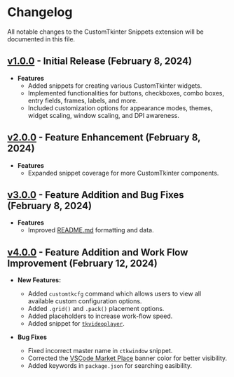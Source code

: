 # Changelog

All notable changes to the CustomTkinter Snippets extension will be documented in this file.

## [v1.0.0] - Initial Release (February 8, 2024)

- **Features**
  - Added snippets for creating various CustomTkinter widgets.
  - Implemented functionalities for buttons, checkboxes, combo boxes, entry fields, frames, labels, and more.
  - Included customization options for appearance modes, themes, widget scaling, window scaling, and DPI awareness.

## [v2.0.0] - Feature Enhancement (February 8, 2024)

- **Features**
  - Expanded snippet coverage for more CustomTkinter components.

## [v3.0.0] - Feature Addition and Bug Fixes (February 8, 2024)

- **Features**
  - Improved [README.md](./README.md) formatting and data.

## [v4.0.0] - Feature Addition and Work Flow Improvement (February 12, 2024)

- **New Features:**

  - Added `customtkcfg` command which allows users to view all available custom configuration options.
  - Added `.grid()` and `.pack()` placement options.
  - Added placeholders to increase work-flow speed.
  - Added snippet for [`tkvideoplayer`](https://github.com/PaulleDemon/tkVideoPlayer).

- **Bug Fixes**
  - Fixed incorrect master name in `ctkwindow` snippet.
  - Corrected the [VSCode Market Place](https://marketplace.visualstudio.com/items?itemName=AshhadDevLab.customtkinter-snippets) banner color for better
    visibility.
  - Added keywords in `package.json` for searching easibility.

[v1.0.0]: #
[v2.0.0]: #
[v3.0.0]: #
[v4.0.0]: #

